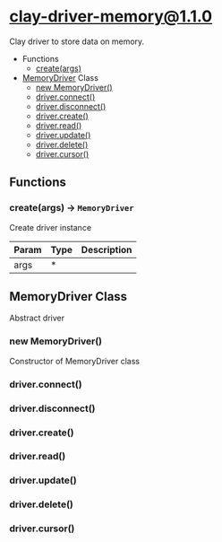 # clay-driver-memory@1.1.0

Clay driver to store data on memory.

+ Functions
  + [create(args)](#clay-driver-memory-function-create)
+ [MemoryDriver](clay-driver-memory-classes) Class
  + [new MemoryDriver()](#clay-driver-memory-classes-memory-driver-constructor)
  + [driver.connect()](#clay-driver-memory-classes-memory-driver-connect)
  + [driver.disconnect()](#clay-driver-memory-classes-memory-driver-disconnect)
  + [driver.create()](#clay-driver-memory-classes-memory-driver-create)
  + [driver.read()](#clay-driver-memory-classes-memory-driver-read)
  + [driver.update()](#clay-driver-memory-classes-memory-driver-update)
  + [driver.delete()](#clay-driver-memory-classes-memory-driver-delete)
  + [driver.cursor()](#clay-driver-memory-classes-memory-driver-cursor)

## Functions

<a class='md-heading-link' name="clay-driver-memory-function-create" ></a>

### create(args) -> `MemoryDriver`

Create driver instance

| Param | Type | Description |
| ----- | --- | -------- |
| args | * |  |



<a class='md-heading-link' name="clay-driver-memory-classes"></a>

## MemoryDriver Class

Abstract driver


<a class='md-heading-link' name="clay-driver-memory-classes-memory-driver-constructor" ></a>

### new MemoryDriver()

Constructor of MemoryDriver class



<a class='md-heading-link' name="clay-driver-memory-classes-memory-driver-connect" ></a>

### driver.connect()



<a class='md-heading-link' name="clay-driver-memory-classes-memory-driver-disconnect" ></a>

### driver.disconnect()



<a class='md-heading-link' name="clay-driver-memory-classes-memory-driver-create" ></a>

### driver.create()



<a class='md-heading-link' name="clay-driver-memory-classes-memory-driver-read" ></a>

### driver.read()



<a class='md-heading-link' name="clay-driver-memory-classes-memory-driver-update" ></a>

### driver.update()



<a class='md-heading-link' name="clay-driver-memory-classes-memory-driver-delete" ></a>

### driver.delete()



<a class='md-heading-link' name="clay-driver-memory-classes-memory-driver-cursor" ></a>

### driver.cursor()






